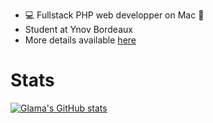  - 💻 Fullstack PHP web developper on Mac 🍎
 - Student at Ynov Bordeaux
 - More details available <a href="http://www.guillaumemareschal.fr" target="_blank">here</a>

# Stats

[![Glama's GitHub stats](https://github-readme-stats.vercel.app/api?username=Glama&show_icons=true&theme=synthwave)](https://github.com/anuraghazra/github-readme-stats)

<br>

<br>
